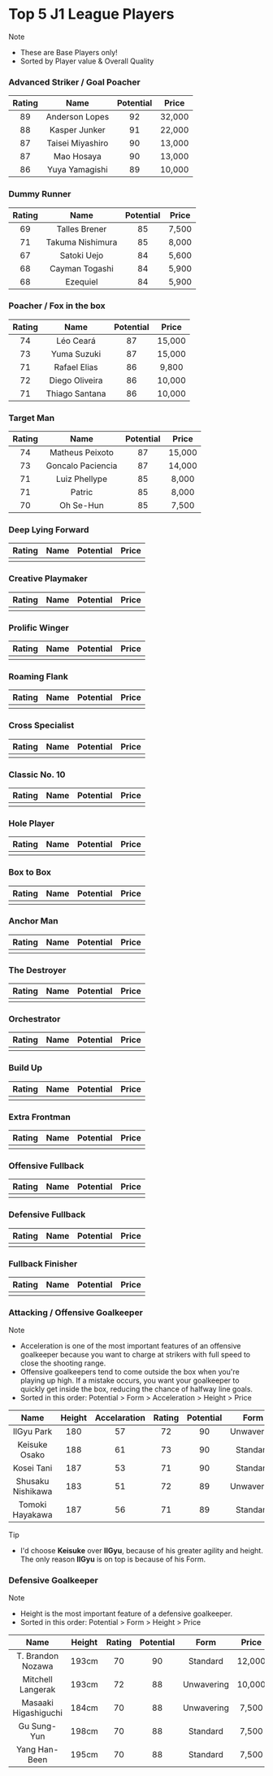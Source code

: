 # Top 5 J1 League Players

> [!NOTE]
>
> - These are Base Players only!
> - Sorted by Player value & Overall Quality

### Advanced Striker / Goal Poacher

| Rating |       Name       | Potential | Price  |
| :----: | :--------------: | :-------: | :----: |
|   89   |  Anderson Lopes  |    92     | 32,000 |
|   88   |  Kasper Junker   |    91     | 22,000 |
|   87   | Taisei Miyashiro |    90     | 13,000 |
|   87   |    Mao Hosaya    |    90     | 13,000 |
|   86   |  Yuya Yamagishi  |    89     | 10,000 |

### Dummy Runner

| Rating |       Name       | Potential | Price |
| :----: | :--------------: | :-------: | :---: |
|   69   |  Talles Brener   |    85     | 7,500 |
|   71   | Takuma Nishimura |    85     | 8,000 |
|   67   |   Satoki Uejo    |    84     | 5,600 |
|   68   |  Cayman Togashi  |    84     | 5,900 |
|   68   |     Ezequiel     |    84     | 5,900 |

### Poacher / Fox in the box

| Rating |      Name      | Potential | Price  |
| :----: | :------------: | :-------: | :----: |
|   74   |   Léo Ceará    |    87     | 15,000 |
|   73   |  Yuma Suzuki   |    87     | 15,000 |
|   71   |  Rafael Elias  |    86     | 9,800  |
|   72   | Diego Oliveira |    86     | 10,000 |
|   71   | Thiago Santana |    86     | 10,000 |

### Target Man

| Rating |        Name       | Potential | Price  |
| :----: | :---------------: | :-------: | :----: |
|   74	 |  Matheus Peixoto  |     87	   | 15,000 |
|   73	 | Goncalo Paciencia |     87	   | 14,000 |
|   71	 |   Luiz Phellype   |     85	   | 8,000  |
|   71	 |       Patric	     |     85	   | 8,000  |
|   70	 |     Oh Se-Hun	   |     85	   | 7,500  |

### Deep Lying Forward

| Rating | Name | Potential | Price |
| :----: | :--: | :-------: | :---: |
|        |      |           |       |

### Creative Playmaker

| Rating | Name | Potential | Price |
| :----: | :--: | :-------: | :---: |
|        |      |           |       |

### Prolific Winger

| Rating | Name | Potential | Price |
| :----: | :--: | :-------: | :---: |
|        |      |           |       |

### Roaming Flank

| Rating | Name | Potential | Price |
| :----: | :--: | :-------: | :---: |
|        |      |           |       |

### Cross Specialist

| Rating | Name | Potential | Price |
| :----: | :--: | :-------: | :---: |
|        |      |           |       |

### Classic No. 10

| Rating | Name | Potential | Price |
| :----: | :--: | :-------: | :---: |
|        |      |           |       |

### Hole Player

| Rating | Name | Potential | Price |
| :----: | :--: | :-------: | :---: |
|        |      |           |       |

### Box to Box

| Rating | Name | Potential | Price |
| :----: | :--: | :-------: | :---: |
|        |      |           |       |

### Anchor Man

| Rating | Name | Potential | Price |
| :----: | :--: | :-------: | :---: |
|        |      |           |       |

### The Destroyer

| Rating | Name | Potential | Price |
| :----: | :--: | :-------: | :---: |
|        |      |           |       |

### Orchestrator

| Rating | Name | Potential | Price |
| :----: | :--: | :-------: | :---: |
|        |      |           |       |

### Build Up

| Rating | Name | Potential | Price |
| :----: | :--: | :-------: | :---: |
|        |      |           |       |

### Extra Frontman

| Rating | Name | Potential | Price |
| :----: | :--: | :-------: | :---: |
|        |      |           |       |

### Offensive Fullback

| Rating | Name | Potential | Price |
| :----: | :--: | :-------: | :---: |
|        |      |           |       |

### Defensive Fullback

| Rating | Name | Potential | Price |
| :----: | :--: | :-------: | :---: |
|        |      |           |       |

### Fullback Finisher

| Rating | Name | Potential | Price |
| :----: | :--: | :-------: | :---: |
|        |      |           |       |

### Attacking / Offensive Goalkeeper

> [!Note] 
> - Acceleration is one of the most important features of an offensive goalkeeper because you want to charge at strikers with full speed to close the shooting range. 
> - Offensive goalkeepers tend to come outside the box when you're playing up high. If a mistake occurs, you want your goalkeeper to quickly get inside the box, reducing the chance of halfway line goals. 
> - Sorted in this order: Potential > Form > Acceleration > Height > Price

|       Name        | Height | Accelaration | Rating | Potential |    Form    | Price  |
| :---------------: | :----: | :----------: | :----: | :-------: | :--------: | :----: |
|    IlGyu Park     |  180   |      57      |   72   |    90     | Unwavering | 14,000 |
|   Keisuke Osako   |  188   |      61      |   73   |    90     |  Standard  | 14,000 |
|    Kosei Tani     |  187   |      53      |   71   |    90     |  Standard  | 13,000 |
| Shusaku Nishikawa |  183   |      51      |   72   |    89     | Unwavering | 10,000 |
|  Tomoki Hayakawa  |  187   |      56      |   71   |    89     |  Standard  | 9,800  |
> [!Tip]
> - I'd choose **Keisuke** over **IlGyu**, because of his greater agility and height. The only reason **IlGyu** is on top is because of his Form.
### Defensive Goalkeeper

> [!Note]
> - Height is the most important feature of a defensive goalkeeper.
> - Sorted in this order: Potential > Form > Height > Price

|         Name         | Height | Rating | Potential |    Form    | Price  |
| :------------------: | :----: | :----: | :-------: | :--------: | :----: |
|  T. Brandon Nozawa   | 193cm  |   70   |    90     |  Standard  | 12,000 |
|  Mitchell Langerak   | 193cm  |   72   |    88     | Unwavering | 10,000 |
| Masaaki Higashiguchi | 184cm  |   70   |    88     | Unwavering | 7,500  |
|     Gu Sung-Yun      | 198cm  |   70   |    88     |  Standard  | 7,500  |
|    Yang Han-Been     | 195cm  |   70   |    88     |  Standard  | 7,500  |

